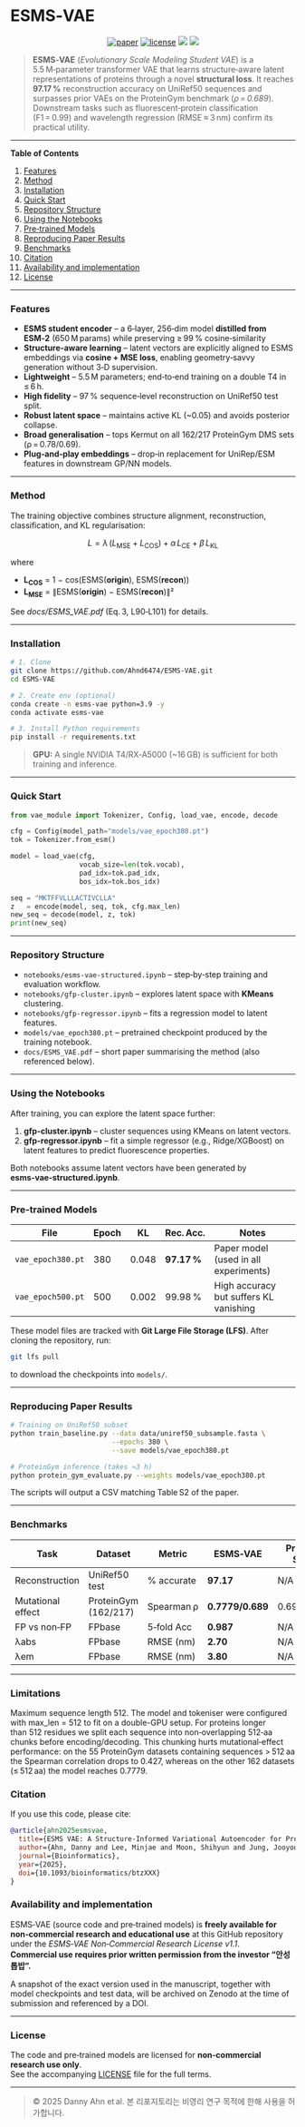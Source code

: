 
# ESMS‑VAE

<p align="center">
  <a href="https://doi.org/10.1093/bioinformatics/btzXXX"><img src="https://img.shields.io/badge/Paper-Bioinformatics(TMD)-green.svg?style=flat-square" alt="paper"></a>
  <a href="https://github.com/Ahnd6474/ESMS-VAE/blob/main/LICENSE"><img src="https://img.shields.io/github/license/Ahnd6474/ESMS-VAE?style=flat-square" alt="license"></a>
  <a href="#"><img src="https://img.shields.io/badge/python-3.9%2B-blue.svg?style=flat-square"></a>
  <a href="#"><img src="https://img.shields.io/badge/PRs-welcome-brightgreen.svg?style=flat-square"></a>
</p>

> **ESMS‑VAE** (*Evolutionary Scale Modeling Student VAE*) is a 5.5 M‑parameter transformer VAE that learns structure‑aware latent representations of proteins through a novel **structural loss**.  It reaches **97.17 %** reconstruction accuracy on UniRef50 sequences and surpasses prior VAEs on the ProteinGym benchmark (*ρ = 0.689*).  Downstream tasks such as fluorescent‑protein classification (F1 = 0.99) and wavelength regression (RMSE ≈ 3 nm) confirm its practical utility.

---

**Table of Contents**

1. [Features](#features)
2. [Method](#method)
3. [Installation](#installation)
4. [Quick Start](#quick-start)
5. [Repository Structure](#repository-structure)
6. [Using the Notebooks](#using-the-notebooks)
7. [Pre‑trained Models](#pre-trained-models)
8. [Reproducing Paper Results](#reproducing-paper-results)
9. [Benchmarks](#benchmarks)
10. [Citation](#citation)
11. [Availability and implementation](#Availability-and-implementation)
12. [License](#license)

---

### Features

- **ESMS student encoder** – a 6‑layer, 256‑dim model **distilled from ESM‑2** (650 M params) while preserving ≥ 99 % cosine‑similarity
- **Structure‑aware learning** – latent vectors are explicitly aligned to ESMS embeddings via **cosine + MSE loss**, enabling geometry‑savvy generation without 3‑D supervision.
- **Lightweight** – 5.5 M parameters; end‑to‑end training on a double T4 in ≤ 6 h.
- **High fidelity** – 97 % sequence‑level reconstruction on UniRef50 test split.
- **Robust latent space** – maintains active KL (~0.05) and avoids posterior collapse.
- **Broad generalisation** – tops Kermut on all 162/217 ProteinGym DMS sets (ρ = 0.78/0.69).
- **Plug‑and‑play embeddings** – drop‑in replacement for UniRep/ESM features in downstream GP/NN models.

---

### Method

The training objective combines structure alignment, reconstruction, classification, and KL regularisation:

```math
L = \lambda\,(L_{\text{MSE}} + L_{\text{COS}})\; +\; \alpha\,L_{\text{CE}}\; +\; \beta\,L_{\text{KL}}
```

where

* **L<sub>COS</sub>** = 1 − cos(ESMS(**origin**), ESMS(**recon**))
* **L<sub>MSE</sub>** = ∥ESMS(**origin**) − ESMS(**recon**)∥²

See *docs/ESMS_VAE.pdf* (Eq. 3, L90‑L101) for details.

---

### Installation

```bash
# 1. Clone
git clone https://github.com/Ahnd6474/ESMS-VAE.git
cd ESMS-VAE

# 2. Create env (optional)
conda create -n esms-vae python=3.9 -y
conda activate esms-vae

# 3. Install Python requirements
pip install -r requirements.txt
```

> **GPU:** A single NVIDIA T4/RX‑A5000 (~16 GB) is sufficient for both training and inference.

---

### Quick Start

```python
from vae_module import Tokenizer, Config, load_vae, encode, decode

cfg = Config(model_path="models/vae_epoch380.pt")
tok = Tokenizer.from_esm()

model = load_vae(cfg,
                 vocab_size=len(tok.vocab),
                 pad_idx=tok.pad_idx,
                 bos_idx=tok.bos_idx)

seq = "MKTFFVLLLACTIVCLLA"
z   = encode(model, seq, tok, cfg.max_len)
new_seq = decode(model, z, tok)
print(new_seq)
```

---

### Repository Structure

- `notebooks/esms-vae-structured.ipynb` – step‑by‑step training and evaluation workflow.
- `notebooks/gfp-cluster.ipynb` – explores latent space with **KMeans** clustering.
- `notebooks/gfp-regressor.ipynb` – fits a regression model to latent features.
- `models/vae_epoch380.pt` – pretrained checkpoint produced by the training notebook.
- `docs/ESMS_VAE.pdf` – short paper summarising the method (also referenced below).

---

### Using the Notebooks

After training, you can explore the latent space further:

1. **gfp-cluster.ipynb** – cluster sequences using KMeans on latent vectors.
2. **gfp-regressor.ipynb** – fit a simple regressor (e.g., Ridge/XGBoost) on latent features to predict fluorescence properties.

Both notebooks assume latent vectors have been generated by **esms‑vae‑structured.ipynb**.

---

### Pre‑trained Models

| File              | Epoch | KL    | Rec. Acc.   | Notes                                  |
| ----------------- | ----- | ----- | ----------- | -------------------------------------- |
| `vae_epoch380.pt` | 380   | 0.048 | **97.17 %** | Paper model (used in all experiments)  |
| `vae_epoch500.pt` | 500   | 0.002 | 99.98 %     | High accuracy but suffers KL vanishing |

These model files are tracked with **Git Large File Storage (LFS)**.
After cloning the repository, run:

```bash
git lfs pull
```

to download the checkpoints into `models/`.

---

### Reproducing Paper Results

```bash
# Training on UniRef50 subset
python train_baseline.py --data data/uniref50_subsample.fasta \
                         --epochs 380 \
                         --save models/vae_epoch380.pt

# ProteinGym inference (takes ≈3 h)
python protein_gym_evaluate.py --weights models/vae_epoch380.pt
```

The scripts will output a CSV matching Table S2 of the paper.

---

### Benchmarks

| Task              | Dataset          | Metric     | ESMS‑VAE   | Previous SOTA    |
| ----------------- | ---------------- | ---------- | ---------- | ---------------- |
| Reconstruction    | UniRef50 test    | % accurate | **97.17**  |N/A|
| Mutational effect | ProteinGym (162/217) | Spearman ρ | **0.7779/0.689** |0.698/0.657|
| FP vs non‑FP      | FPbase           | 5‑fold Acc | **0.987**  |N/A|
| λabs              | FPbase           | RMSE (nm)  | **2.70**   |N/A|
| λem               | FPbase           | RMSE (nm)  | **3.80**   |N/A|

---
### Limitations
Maximum sequence length 512. The model and tokeniser were configured with max_len = 512 to fit on a double-GPU setup. For proteins longer than 512 residues we split each sequence into non‑overlapping 512‑aa chunks before encoding/decoding. This chunking hurts mutational‑effect performance: on the 55 ProteinGym datasets containing sequences > 512 aa the Spearman correlation drops to 0.427, whereas on the other 162 datasets (≤ 512 aa) the model reaches 0.7779.
### Citation

If you use this code, please cite:

```bibtex
@article{ahn2025esmsvae,
  title={ESMS VAE: A Structure-Informed Variational Autoencoder for Protein Engineering},
  author={Ahn, Danny and Lee, Minjae and Moon, Shihyun and Jung, Jooyoung},
  journal={Bioinformatics},
  year={2025},
  doi={10.1093/bioinformatics/btzXXX}
}
```
### Availability and implementation

ESMS‑VAE (source code and pre‑trained models) is **freely available for non‑commercial research and educational use** at this GitHub repository under the *ESMS‑VAE Non‑Commercial Research License v1.1*.  
**Commercial use requires prior written permission from the investor “안성톱밥”.**

A snapshot of the exact version used in the manuscript, together with model checkpoints and test data, will be archived on Zenodo at the time of submission and referenced by a DOI.

---

### License

The code and pre‑trained models are licensed for **non‑commercial research use only**.  
See the accompanying [LICENSE](LICENSE) file for the full terms.

---

> © 2025 Danny Ahn et al. 본 리포지토리는 비영리 연구 목적에 한해 사용을 허가합니다.
